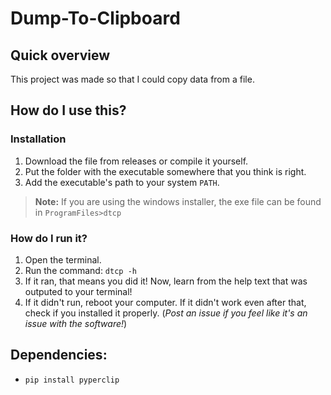 # Dump-To-Clipboard
## Quick overview
This project was made so that I could copy data from a file.
## How do I use this?
### Installation
1. Download the file from releases or compile it yourself.
2. Put the folder with the executable somewhere that you think is right.
3. Add the executable's path to your system `PATH`.
>**Note:**
>If you are using the windows installer, the exe file can be found in `ProgramFiles>dtcp`
### How do I run it?
1. Open the terminal.
2. Run the command: `dtcp -h`
3. If it ran, that means you did it! Now, learn from the help text that was outputed to your terminal!
4. If it didn't run, reboot your computer. If it didn't work even after that, check if you installed it properly. (*Post an issue if you feel like it's an issue with the software!*)
## Dependencies:
- `pip install pyperclip`
